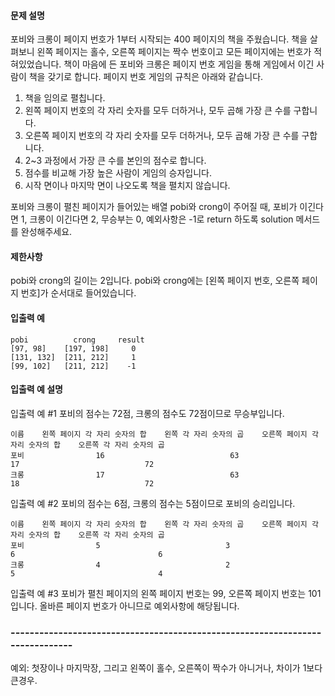 #### 문제 설명

포비와 크롱이 페이지 번호가 1부터 시작되는 400 페이지의 책을 주웠습니다.
책을 살펴보니 왼쪽 페이지는 홀수, 오른쪽 페이지는 짝수 번호이고 모든 페이지에는 번호가 적혀있었습니다.
책이 마음에 든 포비와 크롱은 페이지 번호 게임을 통해 게임에서 이긴 사람이 책을 갖기로 합니다. 페이지 번호 게임의 규칙은 아래와 같습니다.

1. 책을 임의로 펼칩니다.
2. 왼쪽 페이지 번호의 각 자리 숫자를 모두 더하거나, 모두 곱해 가장 큰 수를 구합니다.
3. 오른쪽 페이지 번호의 각 자리 숫자를 모두 더하거나, 모두 곱해 가장 큰 수를 구합니다.
4. 2~3 과정에서 가장 큰 수를 본인의 점수로 합니다.
5. 점수를 비교해 가장 높은 사람이 게임의 승자입니다.
6. 시작 면이나 마지막 면이 나오도록 책을 펼치지 않습니다.

포비와 크롱이 펼친 페이지가 들어있는 배열 pobi와 crong이 주어질 때,
포비가 이긴다면 1, 크롱이 이긴다면 2, 무승부는 0, 예외사항은 -1로 return 하도록 solution 메서드를 완성해주세요.

#### 제한사항

pobi와 crong의 길이는 2입니다.
pobi와 crong에는 [왼쪽 페이지 번호, 오른쪽 페이지 번호]가 순서대로 들어있습니다.

#### 입출력 예

```
pobi          crong     result
[97, 98]    [197, 198]     0
[131, 132]  [211, 212]     1
[99, 102]   [211, 212]    -1
```

#### 입출력 예 설명

입출력 예 #1
포비의 점수는 72점, 크롱의 점수도 72점이므로 무승부입니다.

```
이름    왼쪽 페이지 각 자리 숫자의 합    왼쪽 각 자리 숫자의 곱    오른쪽 페이지 각 자리 숫자의 합    오른쪽 각 자리 숫자의 곱
포비                16                            63                            17                            72
크롱                17                            63                            18                            72
```

입출력 예 #2
포비의 점수는 6점, 크롱의 점수는 5점이므로 포비의 승리입니다.

```
이름    왼쪽 페이지 각 자리 숫자의 합    왼쪽 각 자리 숫자의 곱    오른쪽 페이지 각 자리 숫자의 합    오른쪽 각 자리 숫자의 곱
포비                5                            3                            6                                6
크롱                4                            2                            5                                4
```

입출력 예 #3
포비가 펼친 페이지의 왼쪽 페이지 번호는 99, 오른쪽 페이지 번호는 101입니다. 올바른 페이지 번호가 아니므로 예외사항에 해당됩니다.

### ------------------------------------------------------------------------------

예외: 첫장이나 마지막장, 그리고 왼쪽이 홀수, 오른쪽이 짝수가 아니거나, 차이가 1보다 큰경우.